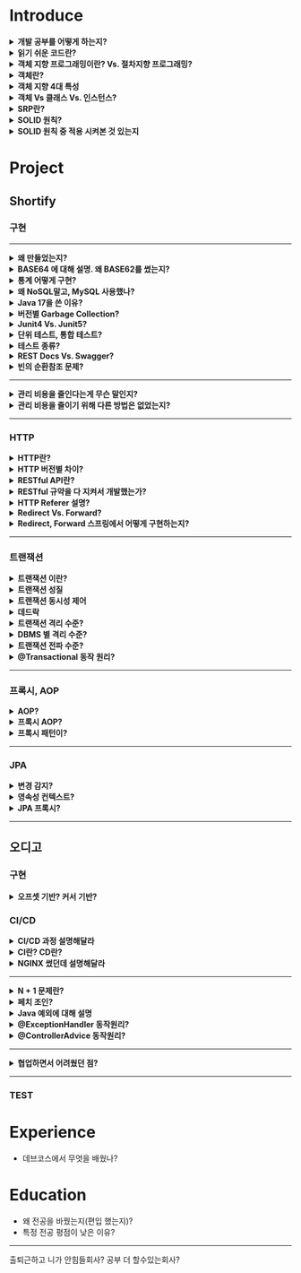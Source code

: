 # Introduce

<details>
    <summary><b>개발 공부를 어떻게 하는지?</b></summary>
</details>

<details>
    <summary><b>읽기 쉬운 코드란?</b></summary>
</details>

<details>
    <summary><b>객체 지향 프로그래밍이란? Vs. 절차지향 프로그래밍?</b></summary>
</details>

<details>
    <summary><b>객체란?</b></summary>
</details>

<details>
    <summary><b>객체 지향 4대 특성</b></summary>
</details>

<details>
    <summary><b>객체 Vs 클래스 Vs. 인스턴스?</b></summary>
</details>

<details>
    <summary><b>SRP란?</b></summary>
</details>

<details>
    <summary><b>SOLID 원칙?</b></summary>
</details>

<details>
    <summary><b>SOLID 원칙 중 적용 시켜본 것 있는지</b></summary>
</details>

# Project

## Shortify

### 구현

---

<details>
    <summary><b>왜 만들었는지?</b></summary>
</details>

<details>
    <summary><b>BASE64 에 대해 설명. 왜 BASE62를 썼는지?</b></summary>

- BASE64
- BASE62

</details>

<details>
    <summary><b>통계 어떻게 구현?</b></summary>
</details>

<details>
    <summary><b>왜 NoSQL말고, MySQL 사용했나?</b></summary>
</details>

<details>
    <summary><b>Java 17을 쓴 이유?</b></summary>
</details>

<details>
    <summary><b>버전별 Garbage Collection?</b></summary>
</details>

<details>
    <summary><b>Junit4 Vs. Junit5?</b></summary>
</details>

<details>
    <summary><b>단위 테스트, 통합 테스트?</b></summary>
</details>

<details>
    <summary><b>테스트 종류?</b></summary>
</details>

<details>
    <summary><b>REST Docs Vs. Swagger?</b></summary>
</details>

<details>
    <summary><b>빈의 순환참조 문제?</b></summary>
</details>

---

<details>
    <summary><b>관리 비용을 줄인다는게 무슨 말인지?</b></summary>
</details>

<details>
    <summary><b>관리 비용을 줄이기 위해 다른 방법은 없었는지?</b></summary>
</details>

---

### HTTP

<details>
    <summary><b>HTTP란?</b></summary>
</details>

<details>
    <summary><b>HTTP 버전별 차이?</b></summary>
</details>

<details>
    <summary><b>RESTful API란?</b></summary>
</details>

<details>
    <summary><b>RESTful 규약을 다 지켜서 개발했는가?</b></summary>
</details>

<details>
    <summary><b>HTTP Referer 설명?</b></summary>
</details>

<details>
    <summary><b>Redirect Vs. Forward?</b></summary>
</details>

<details>
    <summary><b>Redirect, Forward 스프링에서 어떻게 구현하는지?</b></summary>
</details>

---

### 트랜잭션

<details>
    <summary><b>트랜잭션 이란? </b></summary>

- 👉 데이터베이스 내에서 수행되는 작업의 최소 단위
  - 데이터베이스의 무결성(일관성, 정확성)을 유지하며 데이터의 상태를 변화시키는 기능 수행
  - 한 개 이상의 쿼리를 포함해야하며, ACID 규칙을 만족해야함
- 필요한 이유 
  - 여러 작업이 동시에 같은 데이터를 다룰 때, 동시성 문제 등이 발생 가능한 작업들을 서로 분리하는 단위
  - 데이터를 다룰 때, 장애가 일어난다면 복구의 단위가 된다. 
- 특징: 트랜잭션은 전체가 수행(커밋)되거나 또는 전혀 수행되지 않아야한다(롤백).
- 예시
  - A계좌에서 만 원 출금해서, B계좌에 만 원 입금
  - 만 원 출금 후 입금이 안 되면 치명적 오류 👉 트랜잭션은 전체가 수행(커밋)되거나 또는 전혀 수행되지 않아야한다(롤백). 

</details>

<details>
    <summary><b>트랜잭션 성질 </b></summary>

- 트랜잭션 성질
  - 트랜잭션이 안전하게 수행된다는 것을 보장하기 위한 성질
  - 4가지 성질의 앞글자를 따서 ACID원칙이라고도 한다.
- Atomicity(원자성)
  - 트랜잭션에 포함된 작업은 전부 수행되거나, 전부 수행되지 말아야한다(_all or nothing_).
  - 즉, 완료되지 않은 트랜잭션의 중간 과정 상태를 DB에 반영하지 않는다.
    - 출금과 입금을 한 트랜잭션으로 묶었을 경우, 만 원을 출금한 상태에서, 입금하지 않은 상태가 DB에 반영되지 않는다.
- Consistency(일관성)
  - 데이터베이스는 항상 일관된 상태를 유지해야한다.
  - DB에 여러 제약 조건에 맞는 상태를 보장한다.
    - 마이너스 통장을 허락하지 않는다는 제약 조건이 있을 때, 잔액이 음수가 되면 트랜잭션이 종료된다.
    - A계좌에서 출금해서 B계좌에 입금할 경우, 트랜잭션 전후의 A,B 계좌 잔액 총합은 일정하다.
- Isolation(독립성)
  - 둘 이상의 트랜잭션이 동시에 실행될 때, 어떤 트랜잭션도 다른 트랜잭션 연산에 끼어들 수 없다.
  - 각 트랜잭션은 다른 트랜잭션의 방해를 받지 않고 독립적으로 수행되어야한다.
    - 구매자의 계좌에서 출금해서 판매자의 계좌에 아직 입금되지 않은 상황에서, 다른 트랜잭션이 이를 조회해서는 안 된다. 
  - 같은 데이터를 동시에 읽고 쓰는 경우, 변경 중인 데이터를 다른 트랜잭션이 사용하는 경우 데이터의 일관성을 훼손할 수 있다.
    - 동시에 수행되는 트랜잭션이 같은 데이터를 갖고 충돌하지 않도록 제어하는 작업이 필요한데, 이를 `동시성 제어`라고 한다. 
    - 동시성 제어보다 완화된 방법으로 트랜잭션 격리 수준에 따라 트랜잭션 상호 간섭을 완화시키는 방법도 있다.
- Durability(지속성)
  - 트랜잭션이 정상적으로 완료된 경우, 결과는 DB에 영구히 반영되어야한다.
    - ex) 한 번 송금이 완료된 후, 은행 시스템에 장애가 생겨도 송금이 성공한 상태로 복구가 가능해야 한다.

👉 ACID는 이론적으로 트랜잭션이 가져야할 원칙이고, 실제로는 성능을 위해서 손실보장이 완화되기도 한다.

- Ref
  - https://www.youtube.com/watch?v=e9PC0sroCzc

</details>

<details>
    <summary><b>트랜잭션 동시성 제어</b></summary>

- 동시성 제어: 트랜잭션이 수행될 때, 일관성을 깨지 않도록 트랜잭션의 데이터 접근을 제어하는 DBMS의 기능
  - 동시성 제어를 통해, `일관성`과 `독립성`을 보장한다.
- 두 개의 트랜잭션이 한 개의 데이터에 접근할 때, 읽기/쓰기 작업에 따라 발생하는 상황
  - 두 트랜잭션이 모두 `읽기`만 하는 경우
    - 발생하는 문제 없음.
    - 동시 접근 허용
  - 한 트랜잭션은 `읽기`를 하고, 한 트랜잭션은 `쓰기`를 하는 경우
    - `dirty read(오손 읽기)`, `non-repeatable read(반복 불가능 읽기)`, `phantom-read(유령 읽기)` 발생 가능
    - 동시 접근 허용 또는 불가 선택
  - 두 트랜잭션이 모두 `쓰기`를 하는 경우
    - `갱신손실 문제` 발생 가능 (절대 발생해서는 안 되는 문제)
    - 동시 접근 허용 불가(락을 이용)

### 갱신 손실 문제 해결법

- 갱신손실(lost update) 문제란?
  - 두 개의 트랜잭션이 한 데이터에 동시에 접근하여 쓰기 작업을 할 때, 한 트랜잭션의 갱신 작업이 손실되는 문제.
- 갱신 손실 문제를 해결하려면 트랜잭션을 순차대로 실행하면 되지만, 데이터베이스의 `공유`와 `빠른 응답 처리`를 위하여 그럴 수 없다.  
- 락을 이용하여 갱신손실 문제를 해결하고, 트랜잭션을 동시에 수행할 수 있다. 

### 락

- 락의 종류
  - `공유락(LS, shared lock)`: 트랜잭션이 읽기를 할 때 사용하는 락
  - `배타락(LX, exclusive lock)`: 트랜잭션이 읽기/쓰기를 할 때 사용하는 락
- 공유락과 배타락의 사용 규칙
  - 데이터에 락이 걸려있지 않으면 트랜잭션은 데이터에 락을 걸 수 있음.
  - 트랜잭션이 데이터를 읽기만 하는 경우 `공유락` 요청, 읽기/쓰기를 하는 경우 `배타락` 요청
  - 데이터에 `공유락`이 걸린 경우, 다른 트랜잭션의 `공유락` 요청은 허용하고 `배타락`은 허용하지 않음
  - 데이터에 `배타락`이 걸린 경우, 다른 트랜잭션의 `공유락`, `배타락` 모두 허용하지 않음
  - 트랜잭션이 락을 허용받지 못하면 대기 상태(wait)가 됨

### 2차 락킹

- 락을 걸고 해제하는 시점을 2단계로 나누어서 실행하는 기법.
- 락을 걸고 해제하는 사이에 다른 트랜잭션에게 중간 결과를 보임으로써 데이터의 일관성이 깨질 수 있는데, 이를 해결하기 위해 사용
- 확장단계
  - 트랜잭션이 필요한 락을 획득하는 단계. 이 단계에서는 이미 획득한 락을 해제 하지 않음.
- 수축단계
  - 트랜잭션이 락을 해제하는 단계. 이 단계에서는 새로운 락을 획득하지 않음.
- 중간에 락을 해제하지 않게되면서, 트랜잭션의 중간 결과를 노출하지 않게 된다. 👉 데이터 일관성 문제 해결 

</details>

<details>
    <summary><b>데드락</b></summary>



</details>


<details>
    <summary><b>트랜잭션 격리 수준? </b></summary>

- 동시성 제어 보다 완화된 트랜잭션의 상호 간섭을 완화시키는 방법
</details>

<details>
    <summary><b>DBMS 별 격리 수준? </b></summary>

- MySQL 리피테이블 리드
- MySQL 격리 레벨, `MVCC` 알아야함

</details>

<details>
    <summary><b>트랜잭션 전파 수준? </b></summary>
</details>

<details>
    <summary><b>@Transactional 동작 원리? </b></summary>
</details>

---

### 프록시, AOP

<details>
    <summary><b>AOP?</b></summary>
</details>

<details>
    <summary><b>프록시 AOP?</b></summary>
</details>

<details>
    <summary><b>프록시 패턴이?</b></summary>
</details>

---

### JPA

<details>
    <summary><b>변경 감지?</b></summary>
</details>

<details>
    <summary><b>영속성 컨텍스트?</b></summary>
</details>

<details>
    <summary><b>JPA 프록시?</b></summary>
</details>

---

## 오디고  

### 구현

<details>
    <summary><b>오프셋 기반? 커서 기반?</b></summary>
</details>


### CI/CD

<details>
    <summary><b>CI/CD 과정 설명해달라</b></summary>
</details>

<details>
    <summary><b>CI란? CD란?</b></summary>
</details>

<details>
    <summary><b>NGINX 썼던데 설명해달라</b></summary>
</details>

---

<details>
    <summary><b>N + 1 문제란?</b></summary>
</details>

<details>
    <summary><b>페치 조인?</b></summary>
</details>

<details>
    <summary><b>Java 예외에 대해 설명</b></summary>
</details>

<details>
    <summary><b>@ExceptionHandler 동작원리?</b></summary>
</details>

<details>
    <summary><b>@ControllerAdvice 동작원리?</b></summary>
</details>

---

<details>
    <summary><b>협업하면서 어려웠던 점?</b></summary>

- 회의 시, 회의의 목적이나 서로 다른 이해도를 갖는 경우가 많았음. 
  - 목적, 회의를 통해 얻어야 할

</details>


---

### TEST



# Experience

- 데브코스에서 무엇을 배웠나?

# Education 

- 왜 전공을 바꿨는지(편입 했는지)?
- 특정 전공 평점이 낮은 이유?  


---

출퇴근하고
니가
안힘들회사?
공부 더 할수있는회사?